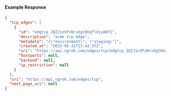 <!-- Generated by nd gen api-examples. DO NOT EDIT. -->
#### Example Response
```json
{
  "tcp_edges": [
    {
      "id": "edgtcp_2QZJ1n5PzWrvXgC8UqflUiyA0fI",
      "description": "acme tcp edge",
      "metadata": "{\"environment\": \"staging\"}",
      "created_at": "2023-05-31T17:42:37Z",
      "uri": "https://api.ngrok.com/edges/tcp/edgtcp_2QZJ1n5PzWrvXgC8UqflUiyA0fI",
      "hostports": null,
      "backend": null,
      "ip_restriction": null
    }
  ],
  "uri": "https://api.ngrok.com/edges/tcp",
  "next_page_uri": null
}